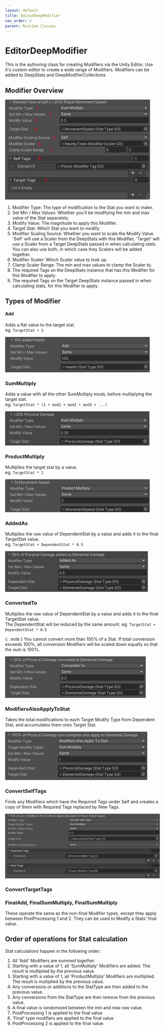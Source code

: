 ```yaml
---
layout: default
title: EditorDeepModifier
nav_order: 2
parent: Runtime Classes
---
```


# EditorDeepModifier

This is the authoring class for creating Modifiers via the Unity Editor. Use it's custom editor to create a wide range of Modifiers. Modifiers can be added to DeepStats and DeepModifierCollections

## Modifier Overview

![same min max](../../images/modifierOverview.png)

1. Modifier Type: The type of modification to the Stat you want to make.
2. Set Min / Max Values: Whether you'll be modifying the min and max value of the Stat separately.
3. Modify Value: The magnitude to apply this Modifier.
4. Target Stat: Which Stat you want to modify.
5. Modifier Scaling Source: Whether you want to scale the Modify Value. 'Self' will use a Scaler from the DeepStats with this Modifier, 'Target' will use a Scaler from a Target DeepStats passed in when calculating stats. You can also use both, in which case they Scalers will be added together.
6. Modifier Scaler: Which Scaler value to look up.
7. Clamp Scaler Range: The min and max values to clamp the Scaler to.
8. The required Tags on the DeepStats instance that has this Modifier for this Modifier to apply
9. The required Tags on the Target DeepStats instance passed in when calculating stats, for this Modifier to apply.

## Types of Modifier

#### Add
 Adds a flat value to the target stat.  
 eg. `TargetStat + 5`

![same min max](../../images/addModifier.jpg)

### SumMultiply
Adds a value with all the other SumMultiply mods, before multiplying the target stat.  
eg. `TargetStat * (1 + mod1 + mod2 + mod3 + ...)` 

![same min max](../../images/sumMultiplyModifier.jpg)

### ProductMultiply
Multiplies the target stat by a value.  
eg. `TargetStat * 2`

![same min max](../../images/productMultiplyModifier.jpg)

### AddedAs
Multiplies the raw value of DependentStat by a value and adds it to the final TargetStat value.  
eg. `TargetStat + DependentStat * 0.5`

![same min max](../../images/addedAsModifier.jpg)

### ConvertedTo
Multiplies the raw value of DependentStat by a value and adds it to the final TargetStat value.  
The DependentStat will be reduced by the same amount. 
eg. `TargetStat + DependentStat * 0.5`

{: .note }
You cannot convert more than 100% of a Stat. If total conversion exceeds 100%, all conversion Modifiers will be scaled down equally so that the sum is 100%.

![same min max](../../images/convertedToModifier.jpg)

### ModifiersAlsoApplyToStat
Takes the total modifications to each Target Modify Type from Dependent Stat, and accumulates them onto Target Stat.

![same min max](../../images/alsoAppliesToStatModifier.jpg)

### ConvertSelfTags
Finds any Modifiers which have the Required Tags under Self and creates a copy of them with Required Tags replaced by New Tags.

![same min max](../../images/convertSelfTagModifier.jpg)

### ConvertTargetTags


### FinalAdd, FinalSumMultiply, FinalSumMultiply
These operate the same as the non-final Modifier types, except they apply between PostProcessing 1 and 2. They can be used to Modify a Stats' final value.


## Order of operations for Stat calculation
Stat calculations happen in the following order:
1. All 'Add' Modifiers are summed together.
2. Starting with a value of 1, all 'SumMultiply' Modifiers are added. The result is multiplied by the previous value.
3. Starting with a value of 1, all 'ProductMultiply' Modifiers are multiplied. The result is multiplied by the previous value.
4. Any conversions or additions to the StatType are then added to the previous value.
5. Any conversions from the StatType are then remove from the previous value.
6. A final value is randomised between the min and max raw value.
7. PostProcessing 1 is applied to the final value
8. 'Final' type modifiers are applied to the final value
9. PostProcessing 2 is applied to the final value.